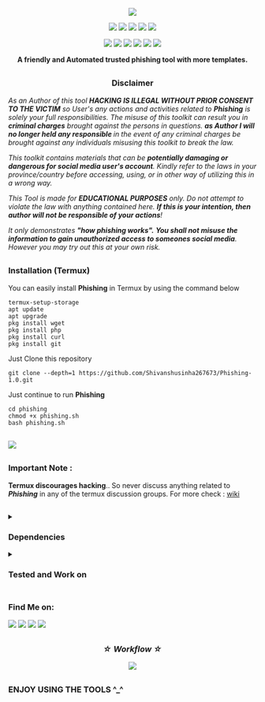 <!-- Phishing -->

<p align="center">
  <img src=".github/misc/logo.png">
</p>

<p align="center">
  <img src="https://img.shields.io/badge/Version-1.0-green?color=orange&style=for-the-badge">
  <img src="https://img.shields.io/github/license/mamba-9mm/phishing?color=orange&style=for-the-badge">
  <img src="https://img.shields.io/github/stars/mamba-9mm/phishing?color=orange&style=for-the-badge">
  <img src="https://img.shields.io/github/issues/mamba-9mm/phishing?color=orange&style=for-the-badge">
  <img src="https://img.shields.io/github/forks/mamba-9mm/phishing?color=orange&style=for-the-badge">
</p>

<p align="center">
  <img src="https://img.shields.io/badge/Author-mamba--9mm-cyan?style=flat-square">
  <img src="https://img.shields.io/badge/Open%20Source-Yes-cyan?style=flat-square">
  <img src="https://img.shields.io/badge/Maintained%3F-Yes-cyan?style=flat-square">
  <img src="https://img.shields.io/badge/Written%20In-Bash-cyan?style=flat-square">
  <img
src="https://hits.seeyoufarm.com/api/count/incr/badge.svg?url=https%3A%2F%2Fgithub.com%2Fmamba-9mm%2Fphishing&title=Visitors&edge_flat=false">
  <img
    src="https://img.shields.io/badge/Made%20In-Philippines-cyan?style=flat-square">
</p>

<p align="center"><b>A friendly and Automated trusted phishing tool with more templates.</b></p>

##

### <h3><p align="center">Disclaimer</p></h3>


<i>As an Author of this tool <b>HACKING IS ILLEGAL WITHOUT PRIOR CONSENT TO THE VICTIM</b> so User's any actions and activities related to <b>Phishing</b> is solely your full responsibilities. The misuse of this toolkit can result you in <b>criminal charges</b> brought against the persons in questions. <b>as Author I will no longer held any responsible  </b> in the event of any criminal charges be brought against any individuals misusing this toolkit to break the law.

This toolkit contains materials that can be <b>potentially damaging or dangerous for social media user's account</b>. Kindly refer to the laws in your province/country before accessing, using, or in  other way of utilizing this in a wrong way.

This Tool is made for <b>EDUCATIONAL PURPOSES</b> only. Do not attempt to violate the law with anything contained here. <b>If this is your intention, then author will not be responsible of your actions</b>!

It only demonstrates <b>"how phishing works".</b> <b>You shall not misuse the information to gain unauthorized access to someones social media</b>. However you may try out this at your own risk.</i>

##

### Installation (Termux)
You can easily install **Phishing** in Termux by using the command below
```
termux-setup-storage
apt update
apt upgrade
pkg install wget
pkg install php
pkg install curl
pkg install git
```
Just Clone this repository
  ```
git clone --depth=1 https://github.com/Shivanshusinha267673/Phishing-1.0.git
```
Just continue to run **Phishing**
```
cd phishing
chmod +x phishing.sh
bash phishing.sh
```
##

<p align="left">
  <a href="https://shell.cloud.google.com/cloudshell/open?cloudshell_git_repo=https://github.com/mamba-9mm/phishing.git&tutorial=README.md" target="_blank"><img src="https://gstatic.com/cloudssh/images/open-btn.svg"></a>
</p>

##


### Important Note : 
**Termux discourages hacking**.. So never discuss anything related to ***Phishing*** in any of the termux discussion groups. For more check : [wiki](https://wiki.termux.com/wiki/Hacking)

##

<details>
  <summary><h3>Dependencies</h3></summary>

<b>Phishing</b> requires following programs to run properly - 
- `git`
- `curl`
- `php`
- `wget`

> All the dependencies will be installed automatically when you run **Phishing** for the first time.
</details>

<details>
  <summary><h3>Tested and Work on</h3></summary>

- **Ubuntu**
- **Debian**
- **Arch**
- **Manjaro**
- **Fedora**
- **Termux**
</details>

##

### Find Me on:
<p align="left">
  <a href="https://www.facebook.com/mambamentality9mm?mibextid=ZbWKwL" target="_blank"><img src="https://img.shields.io/badge/Facebook-blue?style=for-the-badge&logo=facebook"></a>
     <a href="https://m.me/mambamentality9mm" target="_blank"><img src="https://img.shields.io/badge/Chat-Messenger-blue?style=for-the-badge&logo=messenger"></a>
  </a>
  <a href="https://github.com/mamba-9mm" target="_blank"><img src="https://img.shields.io/badge/Github-MAMBA--9MM-green?style=for-the-badge&logo=github"></a>
 <a href="https://instagram.com/mamba9mm?igshid=MzMyNGUyNmU2YQ==" target="_blank"><img src="https://img.shields.io/badge/IG-mamba--9mm-red?style=for-the-badge&logo=instagram"></a>
</p>

##

<h3 align="center"><i>☆ Workflow ☆</i></h3>
<p align="center">
<img src=".github/misc/workflow.gif"/>
</p>

##

### ENJOY USING THE TOOLS ^_^


<!-- // -->







